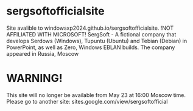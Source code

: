 # sergsoftofficialsite
Site avalible to windowsxp2024.github.io/sergsoftofficialsite.
!NOT AFFILIATED WITH MICROSOFT!
SergSoft - A fictional company that develops Serdows (Windows), Tupuntu (Ubuntu) and Tebian (Debian) in PowerPoint, as well as Zero, Windows EBLAN builds. The company appeared in Russia, Moscow
# WARNING!
This site will no longer be available from May 23 at 16:00 Moscow time. Please go to another site: sites.google.com/view/sergsoftofficial
